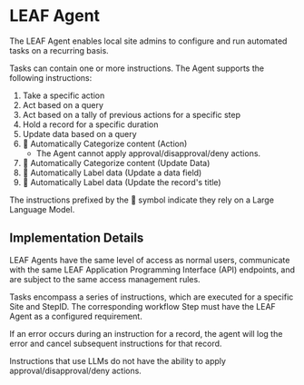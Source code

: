 # LEAF Agent

The LEAF Agent enables local site admins to configure and run automated tasks on a recurring basis.

Tasks can contain one or more instructions. The Agent supports the following instructions:
1. Take a specific action
2. Act based on a query
3. Act based on a tally of previous actions for a specific step
4. Hold a record for a specific duration
5. Update data based on a query
6. 🤖 Automatically Categorize content (Action)
    - The Agent cannot apply approval/disapproval/deny actions.
7. 🤖 Automatically Categorize content (Update Data)
8. 🤖 Automatically Label data (Update a data field)
9. 🤖 Automatically Label data (Update the record's title)

The instructions prefixed by the 🤖 symbol indicate they rely on a Large Language Model.

## Implementation Details

LEAF Agents have the same level of access as normal users, communicate with the same LEAF Application Programming Interface (API) endpoints, and are subject to the same access management rules.

Tasks encompass a series of instructions, which are executed for a specific Site and StepID. The corresponding workflow Step must have the LEAF Agent as a configured requirement.

If an error occurs during an instruction for a record, the agent will log the error and cancel subsequent instructions for that record.

Instructions that use LLMs do not have the ability to apply approval/disapproval/deny actions.
